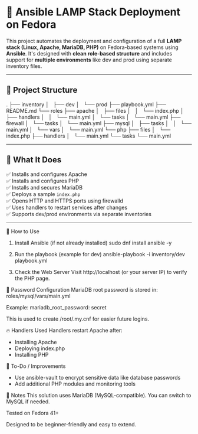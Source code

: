 # 🚀 Ansible LAMP Stack Deployment on Fedora

This project automates the deployment and configuration of a full **LAMP stack (Linux, Apache, MariaDB, PHP)** on Fedora-based systems using **Ansible**. It's designed with **clean role-based structure** and includes support for **multiple environments** like dev and prod using separate inventory files.

---

## 📁 Project Structure
.
├── inventory
│   ├── dev
│   └── prod
├── playbook.yml
├── README.md
└── roles
    ├── apache
    │   ├── files
    │   │   └── index.php
    │   ├── handlers
    │   │   └── main.yml
    │   └── tasks
    │       └── main.yml
    ├── firewall
    │   └── tasks
    │       └── main.yml
    ├── mysql
    │   ├── tasks
    │   │   └── main.yml
    │   └── vars
    │       └── main.yml
    └── php
        ├── files
        │   └── index.php
        ├── handlers
        │   └── main.yml
        └── tasks
            └── main.yml

---

## 🔧 What It Does

✅ Installs and configures Apache  
✅ Installs and configures PHP  
✅ Installs and secures MariaDB  
✅ Deploys a sample `index.php`  
✅ Opens HTTP and HTTPS ports using firewalld  
✅ Uses handlers to restart services after changes  
✅ Supports dev/prod environments via separate inventories  

---

📜 How to Use
1. Install Ansible (if not already installed)
sudo dnf install ansible -y

2. Run the playbook (example for dev)
ansible-playbook -i inventory/dev playbook.yml

3. Check the Web Server
Visit http://localhost (or your server IP) to verify the PHP page.

🔐 Password Configuration
MariaDB root password is stored in:
roles/mysql/vars/main.yml

Example:
mariadb_root_password: secret

This is used to create /root/.my.cnf for easier future logins.

🔥 Handlers Used
Handlers restart Apache after:
  - Installing Apache
  - Deploying index.php
  - Installing PHP

🚧 To-Do / Improvements
  -  Use ansible-vault to encrypt sensitive data like database passwords
  -  Add additional PHP modules and monitoring tools

📘 Notes
This solution uses MariaDB (MySQL-compatible). You can switch to MySQL if needed.

Tested on Fedora 41+

Designed to be beginner-friendly and easy to extend.

